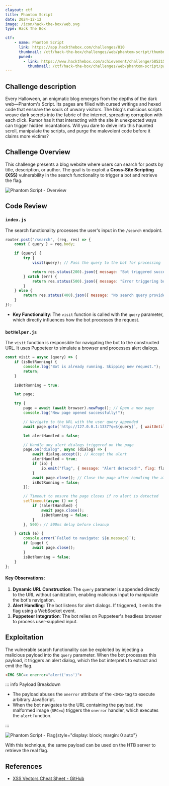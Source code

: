 ```yaml
---
clayout: ctf
title: Phantom Script
date: 2024-12-12
image: /icon/hack-the-box/web.svg
type: Hack The Box

ctf:
    - name: Phantom Script
      link: https://app.hackthebox.com/challenges/810
      thumbnail: /ctf/hack-the-box/challenges/web/phantom-script/thumbnail.png
      pwned:
        - link: https://www.hackthebox.com/achievement/challenge/585215/810
          thumbnail: /ctf/hack-the-box/challenges/web/phantom-script/pwned.png
---
```


## Challenge description

Every Halloween, an enigmatic blog emerges from the depths of the dark web—Phantom's Script. Its pages are filled with
cursed writings and hexed code that ensnare the souls of unwary visitors. The blog's malicious scripts weave dark
secrets into the fabric of the internet, spreading corruption with each click. Rumor has it that interacting with the
site in unexpected ways can trigger hidden incantations. Will you dare to delve into this haunted scroll, manipulate the
scripts, and purge the malevolent code before it claims more victims?

## Challenge Overview

This challenge presents a blog website where users can search for posts by title, description, or author. The goal is to
exploit a **Cross-Site Scripting (XSS)** vulnerability in the search functionality to trigger a bot and retrieve the
flag.

![Phantom Script - Overview](/ctf/hack-the-box/challenges/web/phantom-script/overview.png)

## Code Review

### `index.js`

The search functionality processes the user's input in the `/search` endpoint.

```javascript
router.post("/search", (req, res) => {
    const { query } = req.body;

    if (query) {
        try {
            visit(query); // Pass the query to the bot for processing

            return res.status(200).json({ message: "Bot triggered successfully." });
        } catch (err) {
            return res.status(500).json({ message: "Error triggering bot.", error: err.message });
        }
    } else {
        return res.status(400).json({ message: "No search query provided." });
    }
});
```

- **Key Functionality**: The `visit` function is called with the `query` parameter, which directly influences how the
  bot processes the request.

### `botHelper.js`

The `visit` function is responsible for navigating the bot to the constructed URL. It uses Puppeteer to simulate a
browser and processes alert dialogs.

```javascript
const visit = async (query) => {
    if (isBotRunning) {
        console.log("Bot is already running. Skipping new request.");
        return;
    }

    isBotRunning = true;

    let page;

    try {
        page = await (await browser).newPage(); // Open a new page
        console.log("New page opened successfully!");

        // Navigate to the URL with the user query appended
        await page.goto(`http://127.0.0.1:1337?q=${query}`, { waitUntil: "domcontentloaded" });

        let alertHandled = false;

        // Handle any alert dialogs triggered on the page
        page.on("dialog", async (dialog) => {
            await dialog.accept(); // Accept the alert
            alertHandled = true;
            if (io) {
                io.emit("flag", { message: "Alert detected!", flag: flag.trim() }); // Emit the flag
            }
            await page.close(); // Close the page after handling the alert
            isBotRunning = false;
        });

        // Timeout to ensure the page closes if no alert is detected
        setTimeout(async () => {
            if (!alertHandled) {
                await page.close();
                isBotRunning = false;
            }
        }, 500); // 500ms delay before cleanup

    } catch (e) {
        console.error(`Failed to navigate: ${e.message}`);
        if (page) {
            await page.close();
        }
        isBotRunning = false;
    }
};
```

#### Key Observations:

1. **Dynamic URL Construction**: The `query` parameter is appended directly to the URL without sanitization, enabling
   malicious input to manipulate the bot's navigation.
2. **Alert Handling**: The bot listens for alert dialogs. If triggered, it emits the flag using a WebSocket event.
3. **Puppeteer Integration**: The bot relies on Puppeteer's headless browser to process user-supplied input.

## Exploitation

The vulnerable search functionality can be exploited by injecting a malicious payload into the `query` parameter. When
the bot processes this payload, it triggers an alert dialog, which the bot interprets to extract and emit the flag.

```html
<IMG SRC=x onerror="alert('xss')">
```

::: info Payload Breakdown

- The payload abuses the `onerror` attribute of the `<IMG>` tag to execute arbitrary JavaScript.
- When the bot navigates to the URL containing the payload, the malformed image (`SRC=x`) triggers the `onerror`
  handler, which executes the `alert` function.

:::

![Phantom Script - Flag](/ctf/hack-the-box/challenges/web/phantom-script/flag.png){style="display: block; margin: 0 auto"}

With this technique, the same payload can be used on the HTB server to retrieve the real flag.

## References

- [XSS Vectors Cheat Sheet - GitHub](https://gist.github.com/kurobeats/9a613c9ab68914312cbb415134795b45)